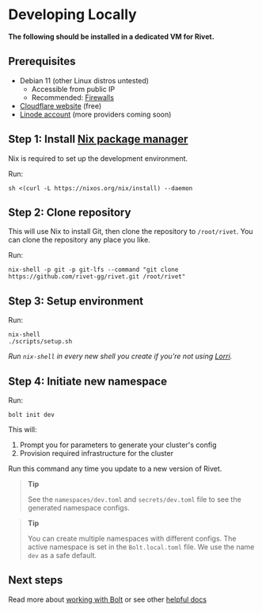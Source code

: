 # Developing Locally

**The following should be installed in a dedicated VM for Rivet.**

## Prerequisites

-   Debian 11 (other Linux distros untested)
    -   Accessible from public IP
    -   Recommended: [Firewalls](/docs/getting_started/DEVELOPING_LOCALLY_FIREWALLS.md)
-   [Cloudflare website](https://developers.cloudflare.com/fundamentals/get-started/setup/add-site/) (free)
-   [Linode account](https://login.linode.com/signup) (more providers coming soon)

## Step 1: Install [Nix package manager](https://nixos.org/download.html)

Nix is required to set up the development environment.

Run:

```
sh <(curl -L https://nixos.org/nix/install) --daemon
```

## Step 2: Clone repository

This will use Nix to install Git, then clone the repository to `/root/rivet`. You can clone the repository any place you like.

Run:

```
nix-shell -p git -p git-lfs --command "git clone https://github.com/rivet-gg/rivet.git /root/rivet"
```

## Step 3: Setup environment

Run:

```
nix-shell
./scripts/setup.sh
```

_Run `nix-shell` in every new shell you create if you're not using [Lorri](/docs/infrastructure/nix/LORRI.md)._

## Step 4: Initiate new namespace

Run:

```
bolt init dev
```

This will:

1. Prompt you for parameters to generate your cluster's config
2. Provision required infrastructure for the cluster

Run this command any time you update to a new version of Rivet.

> **Tip**
>
> See the `namespaces/dev.toml` and `secrets/dev.toml` file to see the generated namespace configs.

> **Tip**
>
> You can create multiple namespaces with different configs. The active namespace is set in the `Bolt.local.toml` file. We use the name `dev` as a safe default.

## Next steps

Read more about [working with Bolt](/docs/libraries/bolt/README.md) or see other [helpful docs](/README.md#-documentation-overview)
